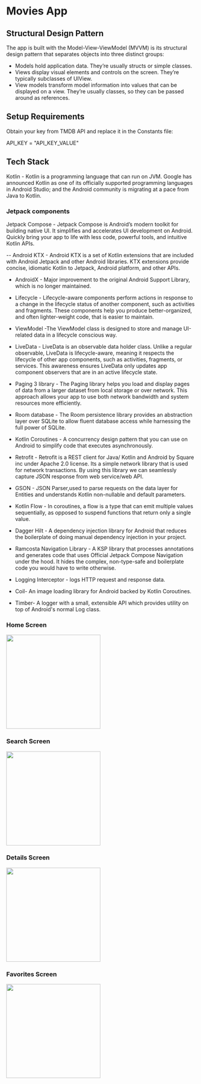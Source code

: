 # Movies App

## Structural Design Pattern

The app is built with the Model-View-ViewModel (MVVM) is its structural design pattern that separates objects into three distinct groups:
- Models hold application data. They’re usually structs or simple classes.
- Views display visual elements and controls on the screen. They’re typically subclasses of UIView.
- View models transform model information into values that can be displayed on a view. They’re usually classes, so they can be passed around as references.

## Setup Requirements

Obtain your key from TMDB API and replace it in the Constants file:

API_KEY = "API_KEY_VALUE"

## Tech Stack

Kotlin - Kotlin is a programming language that can run on JVM. Google has announced Kotlin as one of its officially supported programming languages in Android Studio; and the Android community is migrating at a pace from Java to Kotlin.

### Jetpack components

Jetpack Compose - Jetpack Compose is Android’s modern toolkit for building native UI. It simplifies and accelerates UI development on Android. Quickly bring your app to life with less code, powerful tools, and intuitive Kotlin APIs.

-- Android KTX - Android KTX is a set of Kotlin extensions that are included with Android Jetpack and other Android libraries. KTX extensions provide concise, idiomatic Kotlin to Jetpack, Android platform, and other APIs.

- AndroidX - Major improvement to the original Android Support Library, which is no longer maintained.

- Lifecycle - Lifecycle-aware components perform actions in response to a change in the lifecycle status of another component, such as activities and fragments. These components help you produce better-organized, and often lighter-weight code, that is easier to maintain.

- ViewModel -The ViewModel class is designed to store and manage UI-related data in a lifecycle conscious way.

- LiveData - LiveData is an observable data holder class. Unlike a regular observable, LiveData is lifecycle-aware, meaning it respects the lifecycle of other app components, such as activities, fragments, or services. This awareness ensures LiveData only updates app component observers that are in an active lifecycle state.

- Paging 3 library - The Paging library helps you load and display pages of data from a larger dataset from local storage or over network. This approach allows your app to use both network bandwidth and system resources more efficiently.

- Room database - The Room persistence library provides an abstraction layer over SQLite to allow fluent database access while harnessing the full power of SQLite. 

- Kotlin Coroutines - A concurrency design pattern that you can use on Android to simplify code that executes asynchronously.

- Retrofit - Retrofit is a REST client for Java/ Kotlin and Android by Square inc under Apache 2.0 license. Its a simple network library that is used for network transactions. By using this library we can seamlessly capture JSON response from web service/web API.

- GSON - JSON Parser,used to parse requests on the data layer for Entities and understands Kotlin non-nullable and default parameters.

- Kotlin Flow - In coroutines, a flow is a type that can emit multiple values sequentially, as opposed to suspend functions that return only a single value.

- Dagger Hilt - A dependency injection library for Android that reduces the boilerplate of doing manual dependency injection in your project.

- Ramcosta Navigation Library - A KSP library that processes annotations and generates code that uses Official Jetpack Compose Navigation under the hood. It hides the complex, non-type-safe and boilerplate code you would have to write otherwise.

- Logging Interceptor - logs HTTP request and response data.

- Coil- An image loading library for Android backed by Kotlin Coroutines.

- Timber- A logger with a small, extensible API which provides utility on top of Android's normal Log class.

### Home Screen

<img src="https://github.com/EliYakubov7/Movies-App/blob/main/screenshots/home_screen.jpg" width="250">

### Search Screen

<img src="https://github.com/EliYakubov7/Movies-App/blob/main/screenshots/search_screen.jpg" width="250">

### Details Screen 

<img src="https://github.com/EliYakubov7/Movies-App/blob/main/screenshots/details_screen.jpg" width="250">

### Favorites Screen 

<img src="https://github.com/EliYakubov7/Movies-App/blob/main/screenshots/favorites_screen.jpg" width="250">
